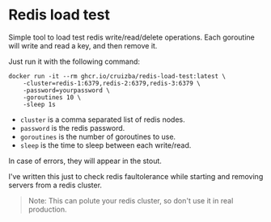 # Redis load test

Simple tool to load test redis write/read/delete operations.
Each goroutine will write and read a key, and then remove it.

Just run it with the following command:

```
docker run -it --rm ghcr.io/cruizba/redis-load-test:latest \
    -cluster=redis-1:6379,redis-2:6379,redis-3:6379 \
    -password=yourpassword \
    -goroutines 10 \
    -sleep 1s
```

- `cluster` is a comma separated list of redis nodes.
- `password` is the redis password.
- `goroutines` is the number of goroutines to use.
- `sleep` is the time to sleep between each write/read.

In case of errors, they will appear in the stout.

I've written this just to check redis faultolerance while starting and removing servers from a redis cluster.

> Note: This can polute your redis cluster, so don't use it in real production.

